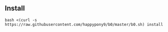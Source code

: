 ## Install
```
bash <(curl -s https://raw.githubusercontent.com/happypony9/b0/master/b0.sh) install
```
